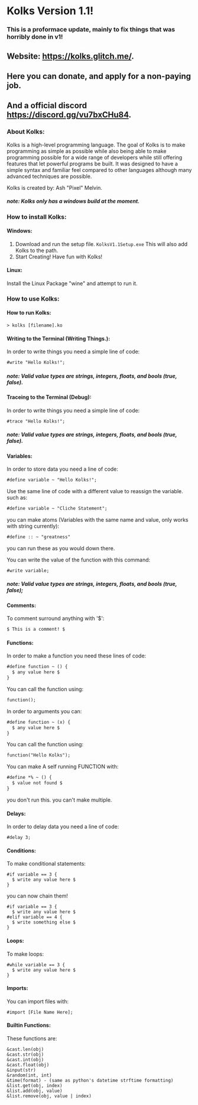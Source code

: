 # Kolks Version 1.1!
### This is a proformace update, mainly to fix things that was horribly done in v1!

## Website: https://kolks.glitch.me/.
## Here you can donate, and apply for a non-paying job.
## And a official discord https://discord.gg/vu7bxCHu84. 

### About Kolks:
Kolks is a high-level programming language. The goal of Kolks is to make programming as simple as possible while also being able to make programming possible for a wide range of developers while still offering features that let powerful programs be built. It was designed to have a simple syntax and familiar feel compared to other languages although many advanced techniques are possible.

Kolks is created by: Ash "Pixel" Melvin.

##### *note: Kolks only has a windows build at the moment.*
### How to install Kolks:
#### Windows:
1. Download and run the setup file.
``KolksV1.1Setup.exe``
This will also add Kolks to the path.  
2. Start Creating!
Have fun with Kolks!

#### Linux:
Install the Linux Package "wine" and attempt to run it.

### How to use Kolks:
#### How to run Kolks:
```
> kolks [filename].ko
```

#### Writing to the Terminal (Writing Things.):  
In order to write things you need a simple line of code:

```md
#write "Hello Kolks!";
```

##### *note: Valid value types are strings, integers, floats, and bools (true, false).*

#### Traceing to the Terminal (Debug):  
In order to write things you need a simple line of code:

```md
#trace "Hello Kolks!";
```

##### *note: Valid value types are strings, integers, floats, and bools (true, false).*
#### Variables:
In order to store data you need a line of code:

```md
#define variable ~ "Hello Kolks!";
```

Use the same line of code with a different value to reassign the variable. such as:

```md
#define variable ~ "Cliche Statement";
```

you can make atoms (Variables with the same name and value, only works with string currently):
```md
#define :: ~ "greatness"
```

you can run these as you would down there.

You can write the value of the function with this command:

```md
#write variable;
```

##### note: Valid value types are strings, integers, floats, and bools (true, false);

#### Comments:
To comment surround anything with '$':
```md
$ This is a comment! $
```

#### Functions:
In order to make a function you need these lines of code:

```md
#define function ~ () {
  $ any value here $
}
```

You can call the function using:

```md
function();
```

In order to arguments you can:

```md
#define function ~ (x) {
  $ any value here $
}
```

You can call the function using:

```md
function("Hello Kolks");
```

You can make A self running FUNCTION with:
```md
#define *% ~ () {
  $ value not found $
}
```
you don't run this. you can't make multiple.

#### Delays:
In order to delay data you need a line of code:

```
#delay 3;
```

#### Conditions:
To make conditional statements:

```
#if variable == 3 {
  $ write any value here $
}
```

you can now chain them!

```kolks
#if variable == 3 {
  $ write any value here $
#elif variable == 4 {
  $ write something else $
}
```

#### Loops:
To make loops:

```
#while variable == 3 {
  $ write any value here $
}
```

#### Imports:
You can import files with:
```
#import [File Name Here];
```

#### Builtin Functions:
These functions are:
```
&cast.len(obj)
&cast.str(obj)
&cast.int(obj)
&cast.float(obj)
&input(str)
&random(int, int)
&time(format) - (same as python's datetime strftime formatting)
&list.get(obj, index)
&list.add(obj, value)
&list.remove(obj, value | index)
```
